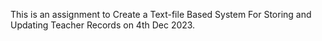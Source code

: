 This is an assignment to Create a Text-file Based System For Storing and Updating Teacher Records on 4th Dec 2023.